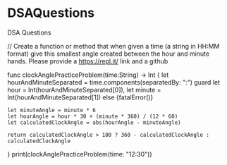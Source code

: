 # DSAQuestions
DSA Questions

// Create a function or method that when given a time (a string in HH:MM format) give this smallest angle created between the hour and minute hands. Please provide a https://repl.it/ link and a github


func clockAnglePracticeProblem(time:String) -> Int {
    let hourAndMinuteSeparated = time.components(separatedBy: ":")
    guard let hour = Int(hourAndMinuteSeparated[0]), let minute = Int(hourAndMinuteSeparated[1])  else {fatalError()}
    
    let minuteAngle = minute * 6
    let hourAngle = hour * 30 + (minute * 360) / (12 * 60)
    let calculatedClockAngle = abs(hourAngle - minuteAngle)
    
    return calculatedClockAngle > 180 ? 360 - calculatedClockAngle : calculatedClockAngle
}
print(clockAnglePracticeProblem(time: "12:30"))

